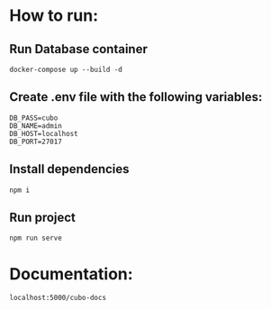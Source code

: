 # How to run:

## Run Database container

```  
docker-compose up --build -d 
 ```

## Create .env file with the following variables:

```DB_USER=cubo
DB_PASS=cubo
DB_NAME=admin
DB_HOST=localhost
DB_PORT=27017
```

## Install dependencies
``` 
npm i 
```

## Run project
``` 
npm run serve 

```

# Documentation:

``` 
localhost:5000/cubo-docs 
```
